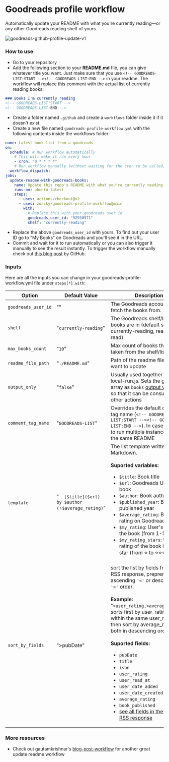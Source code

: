 # Goodreads profile workflow

Automatically update your README with what you're currently reading—or any other Goodreads reading shelf of yours.

![goodreads-github-profile-update-v1](https://user-images.githubusercontent.com/1093032/112973602-d3662f80-9151-11eb-9a94-6c05eadba362.png)

### How to use
- Go to your repository
- Add the following section to your **README.md** file, you can give whatever title you want. Just make sure that you use `<!-- GOODREADS-LIST:START --><!-- GOODREADS-LIST:END -->` in your readme. The workflow will replace this comment with the actual list of currently reading books: 

```markdown
### Books I'm currently reading
<!-- GOODREADS-LIST:START -->
<!-- GOODREADS-LIST:END -->
```

- Create a folder named `.github` and create a `workflows` folder inside it if it doesn't exist.
- Create a new file named `goodreads-profile-workflow.yml` with the following contents inside the workflows folder:

```yaml
name: Latest book list from a goodreads
on:
  schedule: # Run workflow automatically
    # This will make it run every hour
    - cron: "0 * * * *"
    # Run workflow manually (without waiting for the cron to be called), through the Github Actions Workflow page directly
  workflow_dispatch:
jobs:
  update-readme-with-goodreads-books:
    name: Update this repo's README with what you're currently reading
    runs-on: ubuntu-latest
    steps:
      - uses: actions/checkout@v2
      - uses: zwacky/goodreads-profile-workflow@main
        with:
          # Replace this with your goodreads user id
          goodreads_user_id: "92930971"
          shelf: "currently-reading"
```

- Replace the above `goodreads_user_id` with yours. To find out your user ID go to "My Books" on Goodreads and you'll see it in the URL.
- Commit and wait for it to run automatically or you can also trigger it manually to see the result instantly. To trigger the workflow manually check out [this blog post](https://github.blog/changelog/2020-07-06-github-actions-manual-triggers-with-workflow_dispatch/) by GitHub.

### Inputs

Here are all the inputs you can change in your goodreads-profile-workflow.yml file under `steps[*].with`:

| Option | Default Value | Description | Required |
|--------|--------|--------|--------|
| `goodreads_user_id` | "" | The Goodreads account ID to fetch the books from. | Yes |
| `shelf` | "`currently-reading`" | The Goodreads shelf/list the books are in (default shelves: currently-reading, read, to-read) | No |
| `max_books_count` | "`10`" | Max count of books that will be taken from the shelf/list | No |
| `readme_file_path` | "`./README.md`" | Path of the readme file you want to update | No |
| `output_only` | "`false`" | Usually used together with local-run.js. Sets the generated array as `books` [output variable](https://docs.github.com/en/actions/reference/workflow-syntax-for-github-actions#jobsjob_idoutputs) so that it can be consumed in other actions | No |
| `comment_tag_name` | "`GOODREADS-LIST`" | Overrides the default comment tag name (`<!-- GOODREADS-LIST:START --><!-- GOODREADS-LIST:END -->`). In case you want to run multiple instances over the same README | No |
| `template` | "`- [$title]($url) by $author (⭐️$average_rating)`" | The list template written in Markdown.<br><br>**Suported variables:**<br><ul><li>`$title`: Book title</li><li>`$url`: Goodreads URL of the book</li><li>`$author`: Book author</li><li>`$published_year`: Book's published year</li><li>`$average_rating`: Book's rating on Goodreads</li><li>`$my_rating`: User's rating of the book (from 1-5)</li><li>`$my_rating_stars`: User's rating of the book in emoji star (from ⭐️ to ⭐️⭐️⭐️⭐️⭐️)</li></ul>  | No |
| `sort_by_fields` | ">pubDate" | sort the list by fields from the RSS response, preprended by ascending `'<'` or descending `'>'` order.<br><br>**Example:**<br>"`>user_rating,>average_rating`" sorts first by user_rating and within the same user_rating, it'll then sort by average_rating, both in descending order.<br><br>**Suported fields:**<br><ul><li>`pubDate`</li><li>`title`</li><li>`isbn`</li><li>`user_rating`</li><li>`user_read_at`</li><li>`user_date_added`</li><li>`user_date_created`</li><li>`average_rating`</li><li>`book_published`</li><li>[see all fields in the example RSS response](https://github.com/zwacky/goodreads-profile-workflow/blob/main/test/read.xml)</li>

### More resources
- Check out gautamkrishnar's [blog-post-workflow](https://github.com/gautamkrishnar/blog-post-workflow) for another great update readme workflow
